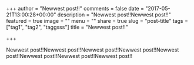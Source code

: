 +++
author = "Newwest post!!"
comments = false
date = "2017-05-21T13:00:28+00:00"
description = "Newwest post!!Newwest post!!"
featured = true
image = ""
menu = ""
share = true
slug = "post-title"
tags = ["tag1", "tag2", "taggsss"]
title = "Newwest post!!"

+++


Newwest post!!Newwest post!!Newwest post!!Newwest post!!Newwest post!!Newwest post!!Newwest post!!Newwest post!!